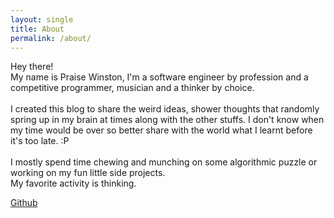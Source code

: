 ```yaml
---
layout: single
title: About
permalink: /about/
---
```


Hey there! 
<br>
My name is Praise Winston, I'm a software engineer by profession and a competitive programmer, musician and a thinker by choice.
<br>
<br>
I created this blog to share the weird ideas, shower thoughts that randomly spring up in my brain at times along with the other stuffs. I don't know when my time would be over so better share with the world what I learnt before it's too late. :P
<br>
<br>
I mostly spend time chewing and munching on some algorithmic puzzle or working on my fun little side projects.
<br>
My favorite activity is thinking. 

[Github]

[Github]: https://github.com/sharpnife
